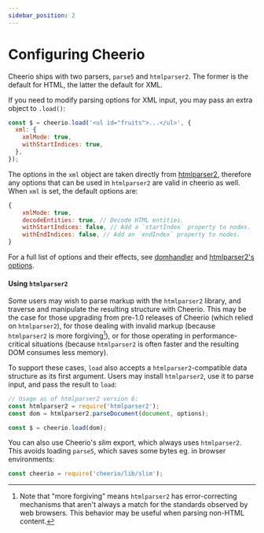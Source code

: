 ```yaml
---
sidebar_position: 2
---
```


# Configuring Cheerio

Cheerio ships with two parsers, `parse5` and `htmlparser2`. The former is the
default for HTML, the latter the default for XML.

If you need to modify parsing options for XML input, you may pass an extra
object to `.load()`:

```js
const $ = cheerio.load('<ul id="fruits">...</ul>', {
  xml: {
    xmlMode: true,
    withStartIndices: true,
  },
});
```

The options in the `xml` object are taken directly from
[htmlparser2](https://github.com/fb55/htmlparser2/wiki/Parser-options),
therefore any options that can be used in `htmlparser2` are valid in cheerio as
well. When `xml` is set, the default options are:

```js
{
    xmlMode: true,
    decodeEntities: true, // Decode HTML entities.
    withStartIndices: false, // Add a `startIndex` property to nodes.
    withEndIndices: false, // Add an `endIndex` property to nodes.
}
```

For a full list of options and their effects, see
[domhandler](https://github.com/fb55/DomHandler) and
[htmlparser2's options](https://github.com/fb55/htmlparser2/wiki/Parser-options).

#### Using `htmlparser2`

Some users may wish to parse markup with the `htmlparser2` library, and traverse
and manipulate the resulting structure with Cheerio. This may be the case for
those upgrading from pre-1.0 releases of Cheerio (which relied on
`htmlparser2`), for those dealing with invalid markup (because `htmlparser2` is
more forgiving[^1]), or for those operating in performance-critical situations
(because `htmlparser2` is often faster and the resulting DOM consumes less
memory).

[^1]:
    Note that "more forgiving" means `htmlparser2` has error-correcting
    mechanisms that aren't always a match for the standards observed by web
    browsers. This behavior may be useful when parsing non-HTML content.

To support these cases, `load` also accepts a `htmlparser2`-compatible data
structure as its first argument. Users may install `htmlparser2`, use it to
parse input, and pass the result to `load`:

```js
// Usage as of htmlparser2 version 6:
const htmlparser2 = require('htmlparser2');
const dom = htmlparser2.parseDocument(document, options);

const $ = cheerio.load(dom);
```

You can also use Cheerio's _slim_ export, which always uses `htmlparser2`. This
avoids loading `parse5`, which saves some bytes eg. in browser environments:

```js
const cheerio = require('cheerio/lib/slim');
```
